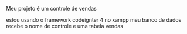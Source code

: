 Meu projeto é um controle de vendas

estou usando o framework codeignter 4 no xampp
meu banco de dados recebe o nome de controle e uma tabela vendas
